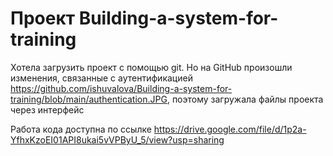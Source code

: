 # Проект Building-a-system-for-training

Хотела загрузить проект с помощью git. Но на GitHub произошли изменения, связанные с аутентификацией https://github.com/ishuvalova/Building-a-system-for-training/blob/main/authentication.JPG, поэтому загружала файлы проекта через интерфейс

Работа кода доступна по ссылке https://drive.google.com/file/d/1p2a-YfhxKzoEI01API8ukai5vVPByU_5/view?usp=sharing
